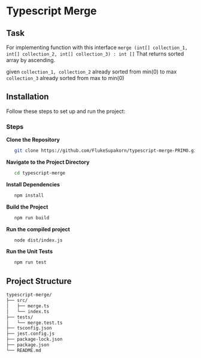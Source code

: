 # Typescript Merge

## Task
For implementing function with this interface `merge (int[] collection_1, int[] collection_2, int[] collection_3) : int []` That returns sorted array by ascending.

given
     `collection_1, collection_2` already sorted from min(0) to max
     `collection_3`  already sorted from max to min(0)
## Installation
Follow these steps to set up and run the project:
### Steps
**Clone the Repository**
```bash
   git clone https://github.com/FlukeSupakorn/typescript-merge-PRIMO.git
```

**Navigate to the Project Directory**
```bash
   cd typescript-merge
```

**Install Dependencies**
```bash
   npm install
```

**Build the Project**
```bash
   npm run build
```

**Run the compiled project**
```bash
   node dist/index.js
```

**Run the Unit Tests**
```bash
   npm run test
```

## Project Structure
```bash
typescript-merge/
├── src/
│   ├── merge.ts
│   └── index.ts
├── tests/
│   └── merge.test.ts
├── tsconfig.json
├── jest.config.js
├── package-lock.json
├── package.json
└── README.md
```
